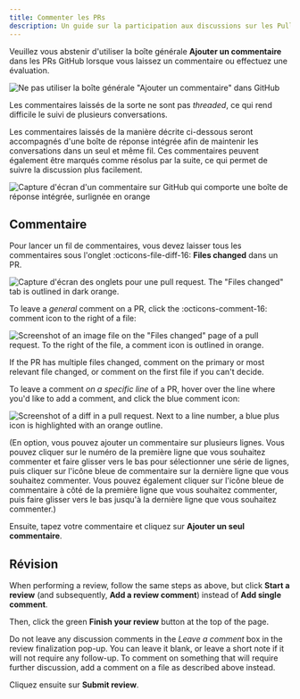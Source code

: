 ```yaml
---
title: Commenter les PRs
description: Un guide sur la participation aux discussions sur les Pull Request.
---
```


Veuillez vous abstenir d'utiliser la boîte générale **Ajouter un commentaire** dans les PRs GitHub lorsque vous laissez un commentaire ou effectuez une évaluation.

![Ne pas utiliser la boîte générale "Ajouter un commentaire" dans GitHub](../assets/img/meta/pr-avoid-general-comments.png)

Les commentaires laissés de la sorte ne sont pas _threaded_, ce qui rend difficile le suivi de plusieurs conversations.

Les commentaires laissés de la manière décrite ci-dessous seront accompagnés d'une boîte de réponse intégrée afin de maintenir les conversations dans un seul et même fil. Ces commentaires peuvent également être marqués comme résolus par la suite, ce qui permet de suivre la discussion plus facilement.

![Capture d'écran d'un commentaire sur GitHub qui comporte une boîte de réponse intégrée, surlignée en orange](../assets/img/meta/pr-threaded-comment.png)

## Commentaire

Pour lancer un fil de commentaires, vous devez laisser tous les commentaires sous l'onglet :octicons-file-diff-16: **Files changed** dans un PR.

![Capture d'écran des onglets pour une pull request. The "Files changed" tab is outlined in dark orange.](https://docs.github.com/assets/cb-23571/mw-1440/images/help/pull_requests/pull-request-tabs-changed-files.webp)

To leave a _general_ comment on a PR, click the :octicons-comment-16: comment icon to the right of a file:

![Screenshot of an image file on the "Files changed" page of a pull request. To the right of the file, a comment icon is outlined in orange.](https://docs.github.com/assets/cb-73771/mw-1440/images/help/pull_requests/pull-request-comment-on-file.webp)

If the PR has multiple files changed, comment on the primary or most relevant file changed, or comment on the first file if you can't decide.

To leave a comment _on a specific line_ of a PR, hover over the line where you'd like to add a comment, and click the blue comment icon:

![Screenshot of a diff in a pull request. Next to a line number, a blue plus icon is highlighted with an orange outline.](https://docs.github.com/assets/cb-44227/mw-1440/images/help/commits/hover-comment-icon.webp)

(En option, vous pouvez ajouter un commentaire sur plusieurs lignes. Vous pouvez cliquer sur le numéro de la première ligne que vous souhaitez commenter et faire glisser vers le bas pour sélectionner une série de lignes, puis cliquer sur l'icône bleue de commentaire sur la dernière ligne que vous souhaitez commenter. Vous pouvez également cliquer sur l'icône bleue de commentaire à côté de la première ligne que vous souhaitez commenter, puis faire glisser vers le bas jusqu'à la dernière ligne que vous souhaitez commenter.)

Ensuite, tapez votre commentaire et cliquez sur **Ajouter un seul commentaire**.

## Révision

When performing a review, follow the same steps as above, but click **Start a review** (and subsequently, **Add a review comment**) instead of **Add single comment**.

Then, click the green **Finish your review** button at the top of the page.

Do not leave any discussion comments in the _Leave a comment_ box in the review finalization pop-up. You can leave it blank, or leave a short note if it will not require any follow-up. To comment on something that will require further discussion, add a comment on a file as described above instead.

Cliquez ensuite sur **Submit review**.
